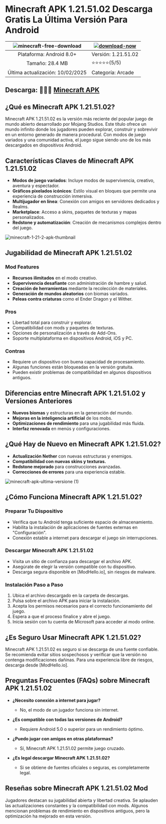 # Minecraft APK 1.21.51.02 Descarga Gratis La Última Versión Para Android

| ![minecraft-free-download](https://github.com/user-attachments/assets/6b035a41-138c-4602-9b00-5852c6cc30a2)| [![download-now](https://github.com/user-attachments/assets/22657e67-9d2d-46af-a41a-5d365d2ddc1f)](https://modhello.io/minecraft.html)  |
|:-------------------------------------------------:|-----------------------|
| Plataforma: Android 8.0+         | Versión: 1.21.51.02    |
| Tamaño: 28.4 MB             |  ⭐️⭐️⭐️⭐️⭐️(5/5) |
| Última actualización: 10/02/2025 | Categoría: Arcade |

## Descarga: 🎉🎉🎉 [Minecraft APK](https://modhello.io/minecraft.html)

## **¿Qué es Minecraft APK 1.21.51.02?**

Minecraft APK 1.21.51.02 es la versión más reciente del popular juego de mundo abierto desarrollado por Mojang Studios. Este título ofrece un mundo infinito donde los jugadores pueden explorar, construir y sobrevivir en un entorno generado de manera procedural. Con modos de juego variados y una comunidad activa, el juego sigue siendo uno de los más descargados en dispositivos Android.

## **Características Claves de Minecraft APK 1.21.51.02**

- **Modos de juego variados**: Incluye modos de supervivencia, creativo, aventura y espectador.
- **Gráficos pixelados icónicos**: Estilo visual en bloques que permite una experiencia de construcción inmersiva.
- **Multijugador en línea**: Conexión con amigos en servidores dedicados y Realms.
- **Marketplace**: Acceso a skins, paquetes de texturas y mapas personalizados.
- **Redstone y automatización**: Creación de mecanismos complejos dentro del juego.

![minecraft-1-21-2-apk-thumbnail](https://github.com/user-attachments/assets/46e8f384-3e3c-4c28-85d7-e7498c319d2a)

## **Jugabilidad de Minecraft APK 1.21.51.02**

### **Mod Features**

- **Recursos ilimitados** en el modo creativo.
- **Supervivencia desafiante** con administración de hambre y salud.
- **Creación de herramientas** mediante la recolección de materiales.
- **Generación de mundos aleatorios** con biomas variados.
- **Peleas contra criaturas** como el Ender Dragon y el Wither.

### **Pros**

- Libertad total para construir y explorar.
- Compatibilidad con mods y paquetes de texturas.
- Opciones de personalización a través de Add-Ons.
- Soporte multiplataforma en dispositivos Android, iOS y PC.

### **Contras**

- Requiere un dispositivo con buena capacidad de procesamiento.
- Algunas funciones están bloqueadas en la versión gratuita.
- Pueden existir problemas de compatibilidad en algunos dispositivos antiguos.

## **Diferencias entre Minecraft APK 1.21.51.02 y Versiones Anteriores**

- **Nuevos biomas** y estructuras en la generación del mundo.
- **Mejoras en la inteligencia artificial** de los mobs.
- **Optimizaciones de rendimiento** para una jugabilidad más fluida.
- **Interfaz renovada** en menús y configuraciones.

## **¿Qué Hay de Nuevo en Minecraft APK 1.21.51.02?**

- **Actualización Nether** con nuevas estructuras y enemigos.
- **Compatibilidad con nuevas skins y texturas.**
- **Redstone mejorado** para construcciones avanzadas.
- **Correcciones de errores** para una experiencia estable.

![minecraft-apk-ultima-versione (1)](https://github.com/user-attachments/assets/ff382926-ea4b-4bea-8eaf-3aff5d150bf8)

## **¿Cómo Funciona Minecraft APK 1.21.51.02?**

### **Preparar Tu Dispositivo**

- Verifica que tu Android tenga suficiente espacio de almacenamiento.
- Habilita la instalación de aplicaciones de fuentes externas en "Configuración".
- Conexión estable a internet para descargar el juego sin interrupciones.

### **Descargar Minecraft APK 1.21.51.02**

- Visita un sitio de confianza para descargar el archivo APK.
- Asegúrate de elegir la versión compatible con tu dispositivo.
- Descarga segura disponible en [ModHello.io], sin riesgos de malware.

### **Instalación Paso a Paso**

1. Ubica el archivo descargado en la carpeta de descargas.
2. Pulsa sobre el archivo APK para iniciar la instalación.
3. Acepta los permisos necesarios para el correcto funcionamiento del juego.
4. Espera a que el proceso finalice y abre el juego.
5. Inicia sesión con tu cuenta de Microsoft para acceder al modo online.

## **¿Es Seguro Usar Minecraft APK 1.21.51.02?**

Minecraft APK 1.21.51.02 es seguro si se descarga de una fuente confiable. Se recomienda evitar sitios sospechosos y verificar que la versión no contenga modificaciones dañinas. Para una experiencia libre de riesgos, descarga desde [ModHello.io].

## **Preguntas Frecuentes (FAQs) sobre Minecraft APK 1.21.51.02**

- **¿Necesito conexión a internet para jugar?**
  - No, el modo de un jugador funciona sin internet.

- **¿Es compatible con todas las versiones de Android?**
  - Requiere Android 5.0 o superior para un rendimiento óptimo.

- **¿Puedo jugar con amigos en otras plataformas?**
  - Sí, Minecraft APK 1.21.51.02 permite juego cruzado.

- **¿Es legal descargar Minecraft APK 1.21.51.02?**
  - Si se obtiene de fuentes oficiales o seguras, es completamente legal.

## **Reseñas sobre Minecraft APK 1.21.51.02 Mod**

Jugadores destacan su jugabilidad abierta y libertad creativa. Se aplauden las actualizaciones constantes y la compatibilidad con mods. Algunos mencionan problemas de rendimiento en dispositivos antiguos, pero la optimización ha mejorado en esta versión.
